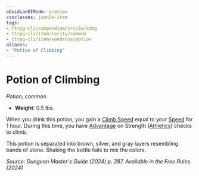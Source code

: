 ```yaml
---
obsidianUIMode: preview
cssclasses: json5e-item
tags:
- ttrpg-cli/compendium/src/5e/xdmg
- ttrpg-cli/item/rarity/common
- ttrpg-cli/item/wondrous/potion
aliases: 
- "Potion of Climbing"
---
```

# Potion of Climbing
*Potion, common*  


- **Weight**: 0.5 lbs.

When you drink this potion, you gain a [Climb Speed](Misc%20Files/CLI/rules/variant-rules/climb-speed-xphb.md) equal to your [Speed](Misc%20Files/CLI/rules/variant-rules/speed-xphb.md) for 1 hour. During this time, you have [Advantage](Misc%20Files/CLI/rules/variant-rules/advantage-xphb.md) on Strength ([Athletics](Misc%20Files/CLI/rules/skills.md#Athletics)) checks to climb.

This potion is separated into brown, silver, and gray layers resembling bands of stone. Shaking the bottle fails to mix the colors.

*Source: Dungeon Master's Guide (2024) p. 287. Available in the Free Rules (2024)*